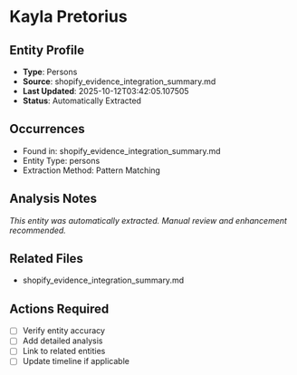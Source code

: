 # Kayla Pretorius

## Entity Profile
- **Type**: Persons
- **Source**: shopify_evidence_integration_summary.md
- **Last Updated**: 2025-10-12T03:42:05.107505
- **Status**: Automatically Extracted

## Occurrences
- Found in: shopify_evidence_integration_summary.md
- Entity Type: persons
- Extraction Method: Pattern Matching

## Analysis Notes
*This entity was automatically extracted. Manual review and enhancement recommended.*

## Related Files
- shopify_evidence_integration_summary.md

## Actions Required
- [ ] Verify entity accuracy
- [ ] Add detailed analysis
- [ ] Link to related entities
- [ ] Update timeline if applicable
